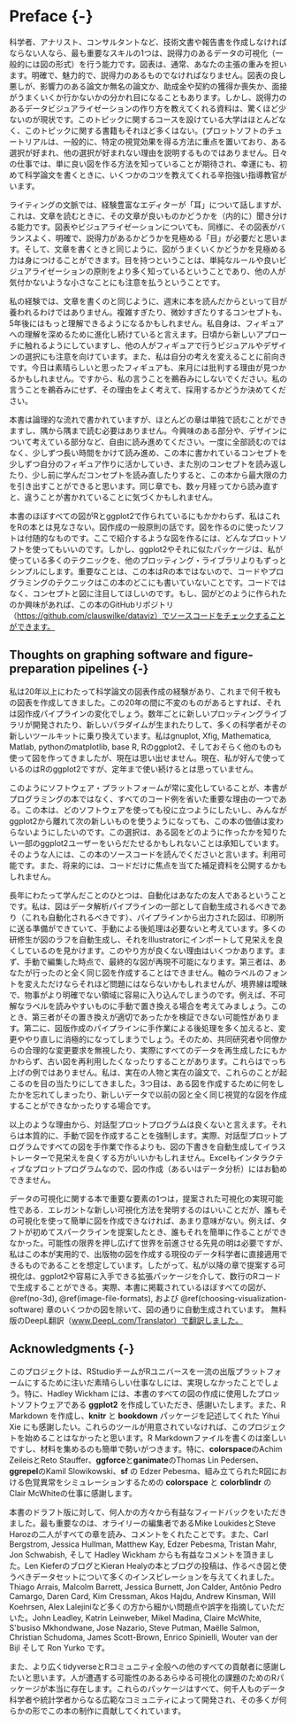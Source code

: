 # Preface {-}

科学者、アナリスト、コンサルタントなど、技術文書や報告書を作成しなければならない人なら、最も重要なスキルの1つは、説得力のあるデータの可視化（一般的には図の形式）を行う能力です。図表は、通常、あなたの主張の重みを担います。明確で、魅力的で、説得力のあるものでなければなりません。図表の良し悪しが、影響力のある論文か無名の論文か、助成金や契約の獲得か喪失か、面接がうまくいくか行かないかの分かれ目になることもあります。しかし、説得力のあるデータビジュアライゼーションの作り方を教えてくれる資料は、驚くほど少ないのが現状です。このトピックに関するコースを設けている大学はほとんどなく、このトピックに関する書籍もそれほど多くはない。(プロットソフトのチュートリアルは、一般的に、特定の視覚効果を得る方法に重点を置いており、ある選択が好まれ、他の選択が好まれない理由を説明するものではありません。日々の仕事では、単に良い図を作る方法を知っていることが期待され、幸運にも、初めて科学論文を書くときに、いくつかのコツを教えてくれる辛抱強い指導教官がいます。

ライティングの文脈では、経験豊富なエディターが「耳」について話しますが、これは、文章を読むときに、その文章が良いものかどうかを（内的に）聞き分ける能力です。図表やビジュアライゼーションについても、同様に、その図表がバランスよく、明確で、説得力があるかどうかを見極める「目」が必要だと思います。そして、文章を書くときと同じように、図がうまくいくかどうかを見極める力は身につけることができます。目を持つということは、単純なルールや良いビジュアライゼーションの原則をより多く知っているということであり、他の人が気付かないような小さなことにも注意を払うということです。

私の経験では、文章を書くのと同じように、週末に本を読んだからといって目が養われるわけではありません。複雑すぎたり、微妙すぎたりするコンセプトも、5年後にはもっと理解できるようになるかもしれません。私自身は、フィギュアへの理解を深めるために進化し続けていると言えます。日頃から新しいアプローチに触れるようにしていますし、他の人がフィギュアで行うビジュアルやデザインの選択にも注意を向けています。また、私は自分の考えを変えることに前向きです。今日は素晴らしいと思ったフィギュアも、来月には批判する理由が見つかるかもしれません。ですから、私の言うことを鵜呑みにしないでください。私の言うことを鵜呑みにせず、その理由をよく考えて、採用するかどうか決めてください。

本書は論理的な流れで書かれていますが、ほとんどの章は単独で読むことができますし、隅から隅まで読む必要はありません。今興味のある部分や、デザインについて考えている部分など、自由に読み進めてください。一度に全部読むのではなく、少しずつ長い時間をかけて読み進め、この本に書かれているコンセプトを少しずつ自分のフィギュア作りに活かしていき、また別のコンセプトを読み返したり、少し前に学んだコンセプトを読み直したりすると、この本から最大限の力を引き出すことができると思います。同じ章でも、数ヶ月経ってから読み直すと、違うことが書かれていることに気づくかもしれません。

本書のほぼすべての図がRとggplot2で作られているにもかかわらず、私はこれをRの本とは見なさない。図作成の一般原則の話です。図を作るのに使ったソフトは付随的なものです。ここで紹介するような図を作るには、どんなプロットソフトを使ってもいいのです。しかし、ggplot2やそれに似たパッケージは、私が使っている多くのテクニックを、他のプロッティング・ライブラリよりもずっとシンプルにします。重要なことは、この本はRの本ではないので、コードやプログラミングのテクニックはこの本のどこにも書いていないことです。コードではなく、コンセプトと図に注目してほしいのです。もし、図がどのように作られたのか興味があれば、この本のGitHubリポジトリ（https://github.com/clauswilke/dataviz）でソースコードをチェックすることができます。 

## Thoughts on graphing software and figure-preparation pipelines {-}

私は20年以上にわたって科学論文の図表作成の経験があり、これまで何千枚もの図表を作成してきました。この20年の間に不変のものがあるとすれば、それは図作成パイプラインの変化でしょう。数年ごとに新しいプロッティングライブラリが開発されたり、新しいパラダイムが生まれたりして、多くの科学者がその新しいツールキットに乗り換えています。私はgnuplot, Xfig, Mathematica, Matlab, pythonのmatplotlib, base R, Rのggplot2、そしておそらく他のものも使って図を作ってきましたが、現在は思い出せません。現在、私が好んで使っているのはRのggplot2ですが、定年まで使い続けるとは思っていません。

このようにソフトウェア・プラットフォームが常に変化していることが、本書がプログラミングの本ではなく、すべてのコード例を省いた重要な理由の一つである。この本は、どのソフトウェアを使っても役に立つようにしたいし、みんながggplot2から離れて次の新しいものを使うようになっても、この本の価値は変わらないようにしたいのです。この選択は、ある図をどのように作ったかを知りたい一部のggplot2ユーザーをいらだたせるかもしれないことは承知しています。そのような人には、この本のソースコードを読んでくださいと言います。利用可能です。また、将来的には、コードだけに焦点を当てた補足資料を公開するかもしれません。

長年にわたって学んだことのひとつは、自動化はあなたの友人であるということです。私は、図はデータ解析パイプラインの一部として自動生成されるべきであり（これも自動化されるべきです）、パイプラインから出力された図は、印刷所に送る準備ができていて、手動による後処理は必要ないと考えています。多くの研修生が図のラフを自動生成し、それをIllustratorにインポートして見栄えを良くしているのを見かけます。このやり方が良くない理由はいくつかあります。まず、手動で編集した時点で、最終的な図が再現不可能になります。第三者は、あなたが行ったのと全く同じ図を作成することはできません。軸のラベルのフォントを変えただけならそれほど問題にはならないかもしれませんが、境界線は曖昧で、物事がより明確でない領域に容易に入り込んでしまうのです。例えば、不可解なラベルを読みやすいものに手動で置き換える場合を考えてみましょう。このとき、第三者がその置き換えが適切であったかを検証できない可能性があります。第二に、図版作成のパイプラインに手作業による後処理を多く加えると、変更ややり直しに消極的になってしまうでしょう。そのため、共同研究者や同僚からの合理的な変更要求を無視したり、実際にすべてのデータを再生成したにもかかわらず、古い図を再利用したくなったりすることがあります。これらはでっち上げの例ではありません。私は、実在の人物と実在の論文で、これらのことが起こるのを目の当たりにしてきました。3つ目は、ある図を作成するために何をしたかを忘れてしまったり、新しいデータで以前の図と全く同じ視覚的な図を作成することができなかったりする場合です。

以上のような理由から、対話型プロットプログラムは良くないと言えます。それらは本質的に、手動で図を作成することを強制します。実際、対話型プロットプログラムですべての図を手作業で作るよりも、図の下書きを自動生成してイラストレーターで見栄えを良くする方がいいかもしれません。Excelもインタラクティブなプロットプログラムなので、図の作成（あるいはデータ分析）にはお勧めできません。

データの可視化に関する本で重要な要素の1つは，提案された可視化の実現可能性である．エレガントな新しい可視化方法を発明するのはいいことだが、誰もその可視化を使って簡単に図を作成できなければ、あまり意味がない。例えば、タフトが初めてスパークラインを提案したとき、誰もそれを簡単に作ることができなかった。可能性の限界を押し広げて世界を前進させる先見の明は必要ですが、私はこの本が実用的で、出版物の図を作成する現役のデータ科学者に直接適用できるものであることを想定しています。したがって、私が以降の章で提案する可視化は、ggplot2や容易に入手できる拡張パッケージを介して、数行のRコードで生成することができる。実際、本書に掲載されているほぼすべての図が、 \@ref(no-3d), \@ref(image-file-formats), および \@ref(choosing-visualization-software) 章のいくつかの図を除いて、図の通りに自動生成されています。 無料版のDeepL翻訳（www.DeepL.com/Translator）で翻訳しました。

## Acknowledgments {-}

このプロジェクトは、RStudioチームがRユニバースを一流の出版プラットフォームにするために注いだ素晴らしい仕事なしには、実現しなかったことでしょう。特に、Hadley Wickham には、本書のすべての図の作成に使用したプロットソフトウェアである **ggplot2** を作成していただき、感謝いたします。また、R Markdown を作成し、**knitr** と **bookdown** パッケージを記述してくれた Yihui Xie にも感謝したい。これらのツールが用意されていなければ、このプロジェクトを始めることはなかったと思います。R Markdownファイルを書くのは楽しいですし、材料を集めるのも簡単で勢いがつきます。特に、**colorspace**のAchim ZeileisとReto Stauffer、**ggforce**と**ganimate**のThomas Lin Pedersen、**ggrepel**のKamil Slowikowski、**sf** の Edzer Pebesma、組み立てられたR図における色覚異常をシミュレーションするための **colorspace** と **colorblindr** の Clair McWhiteの仕事に感謝します。

本書のドラフト版に対して、何人かの方々から有益なフィードバックをいただきました。最も重要なのは、オライリーの編集者であるMike LoukidesとSteve Harozの二人がすべての章を読み、コメントをくれたことです。また、Carl Bergstrom, Jessica Hullman, Matthew Kay, Edzer Pebesma, Tristan Mahr, Jon Schwabish, そして Hadley Wickham からも有益なコメントを頂きました。Len KieferのブログとKieran Healyの本とブログの投稿は、作るべき図と使うべきデータセットについて多くのインスピレーションを与えてくれました。Thiago Arrais, Malcolm Barrett, Jessica Burnett, Jon Calder, Antônio Pedro Camargo, Daren Card, Kim Cressman, Akos Hajdu, Andrew Kinsman, Will Koehrsen, Alex Lalejiniなど多くの方から細かい問題点や誤字を指摘していただいた。John Leadley, Katrin Leinweber, Mikel Madina, Claire McWhite, S'busiso Mkhondwane, Jose Nazario, Steve Putman, Maëlle Salmon, Christian Schudoma, James Scott-Brown, Enrico Spinielli, Wouter van der Bijl そして Ron Yurko です。

また、より広くtidyverseとRコミュニティ全般への他のすべての貢献者に感謝したいと思います。人が遭遇する可能性のあるあらゆる可視化の課題のためのRパッケージが本当に存在します。これらのパッケージはすべて、何千人ものデータ科学者や統計学者からなる広範なコミュニティによって開発され、その多くが何らかの形でこの本の制作に貢献してくれています。
